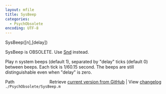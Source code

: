 ```yaml
---
layout: mfile
title: SysBeep
categories:
  - PsychObsolete
encoding: UTF-8
---
```


SysBeep\(\[n\],\[delay\]\)

SysBeep is OBSOLETE. Use [Snd](/docs/Snd) instead.

Play n system beeps \(default 1\), separated by "delay" ticks
\(default 0\) between beeps. Each tick is 1/60.15 second. The
beeps are still distinguishable even when "delay" is zero.


<div class="code_header" style="text-align:right;">
  <span style="float:left;">Path&nbsp;&nbsp;</span> <span class="counter">Retrieve <a href=
  "https://raw.github.com/Psychtoolbox-3/Psychtoolbox-3/beta/./PsychObsolete/SysBeep.m">current version from GitHub</a> | View <a href=
  "https://github.com/Psychtoolbox-3/Psychtoolbox-3/commits/beta/./PsychObsolete/SysBeep.m">changelog</a></span>
</div>
<div class="code">
  <code>./PsychObsolete/SysBeep.m</code>
</div>
